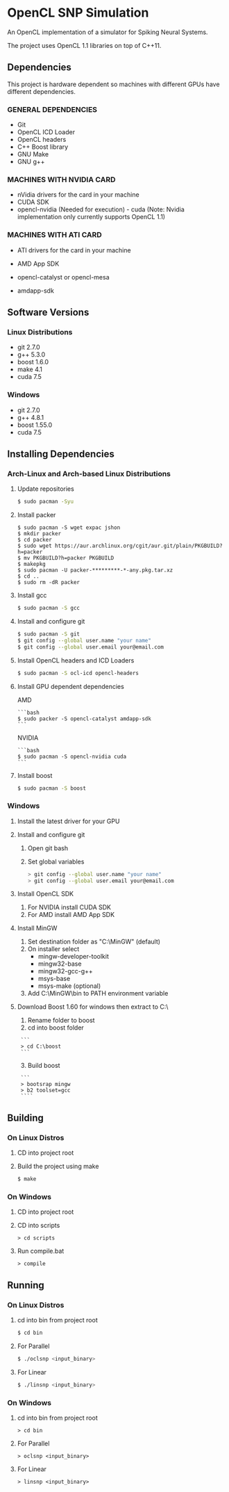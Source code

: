 # OpenCL SNP Simulation

An OpenCL implementation of a simulator for Spiking Neural Systems.

The project uses OpenCL 1.1 libraries on top of C++11.


Dependencies
------

This project is hardware dependent so machines with different GPUs have different dependencies.

### GENERAL DEPENDENCIES
- Git
- OpenCL ICD Loader
- OpenCL headers
- C++ Boost library
- GNU Make
- GNU g++

### MACHINES WITH NVIDIA CARD
- nVidia drivers for the card in your machine
- CUDA SDK
- opencl-nvidia (Needed for execution) - cuda (Note: Nvidia implementation only currently supports OpenCL 1.1)

### MACHINES WITH ATI CARD
- ATI drivers for the card in your machine
- AMD App SDK

- opencl-catalyst or opencl-mesa
- amdapp-sdk

Software Versions
------

### Linux Distributions
- git 2.7.0
- g++ 5.3.0
- boost 1.6.0
- make 4.1
- cuda 7.5

### Windows
- git 2.7.0
- g++ 4.8.1
- boost 1.55.0
- cuda 7.5

Installing Dependencies
------

### Arch-Linux and Arch-based Linux Distributions

1. Update repositories

	```bash
	$ sudo pacman -Syu
	```

2. Install packer

	```
	$ sudo pacman -S wget expac jshon
	$ mkdir packer
	$ cd packer
	$ sudo wget https://aur.archlinux.org/cgit/aur.git/plain/PKGBUILD?h=packer
	$ mv PKGBUILD?h=packer PKGBUILD
	$ makepkg
	$ sudo pacman -U packer-*********-*-any.pkg.tar.xz
	$ cd ..
	$ sudo rm -dR packer 
	```

3. Install gcc

	```bash
	$ sudo pacman -S gcc
	```

4. Install and configure git

	```bash
	$ sudo pacman -S git
	$ git config --global user.name "your name"
	$ git config --global user.email your@email.com
	```

5. Install OpenCL headers and ICD Loaders

	```	bash
	$ sudo pacman -S ocl-icd opencl-headers
	```

6. Install GPU dependent dependencies

	AMD

	   ```bash
	   $ sudo packer -S opencl-catalyst amdapp-sdk
	   ```

	NVIDIA

	   ```bash
	   $ sudo pacman -S opencl-nvidia cuda
	   ```

7. Install boost

	```bash
	$ sudo pacman -S boost
	```

### Windows

1. Install the latest driver for your GPU

2. Install and configure git

	1. Open git bash
	2. Set global variables
	
		```bash
		> git config --global user.name "your name"
		> git config --global user.email your@email.com
		```

3. Install OpenCL SDK

    1. For NVIDIA install CUDA SDK
    2. For AMD install AMD App SDK

4. Install MinGW

    1. Set destination folder as "C:\MinGW" (default)
    2. On installer select
        * mingw-developer-toolkit
        * mingw32-base
	    * mingw32-gcc-g++
	    * msys-base
	    * msys-make (optional)
	3. Add C:\MinGW\bin to PATH environment variable

5. Download Boost 1.60 for windows then extract to C:\

      1. Rename folder to boost
      2. cd into boost folder

      	```
      	> cd C:\boost
      	```
  	  3. Build boost
   
      	```
      	> bootsrap mingw
	  	> b2 toolset=gcc
	  	````

Building
------

### On Linux Distros

1. CD into project root

2. Build the project using make

	```bash
	$ make
	```

### On Windows 

1. CD into project root

2. CD into scripts
	
	```
	> cd scripts
	```

3. Run compile.bat
	
	```
	> compile
	```

Running
------

### On Linux Distros

1. cd into bin from project root

	```bash
	$ cd bin
	```

2. For Parallel

	```bash
	$ ./oclsnp <input_binary>
	```

3. For Linear
	
	```bash
	$ ./linsnp <input_binary>
	```

### On Windows

1. cd into bin from project root

	```
	> cd bin
	```

2. For Parallel

	```
	> oclsnp <input_binary>
	```

3. For Linear
	
	```
	> linsnp <input_binary>
	```
